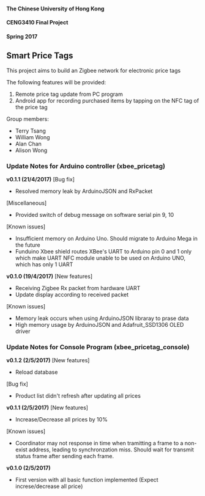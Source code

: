 #### The Chinese University of Hong Kong
#### CENG3410 Final Project
#### Spring 2017
## Smart Price Tags
This project aims to build an Zigbee network for electronic price tags

The following features will be provided:
1. Remote price tag update from PC program
2. Android app for recording purchased items by tapping on the NFC tag of the price tag

Group members:
- Terry Tsang
- William Wong
- Alan Chan
- Alison Wong

### Update Notes for Arduino controller (xbee_pricetag)
**v0.1.1 (21/4/2017)**
[Bug fix]
- Resolved memory leak by ArduinoJSON and RxPacket

[Miscellaneous]
- Provided switch of debug message on software serial pin 9, 10

[Known issues]
- Insufficient memory on Arduino Uno. Should migrate to Arduino Mega in the future
- Funduino Xbee shield routes XBee's UART to Arduino pin 0 and 1 only which make UART NFC module unable to be used on Arduino UNO, which has only 1 UART

**v0.1.0 (19/4/2017)**
[New features]
- Receiving Zigbee Rx packet from hardware UART
- Update display according to received packet

[Known issues]
- Memory leak occurs when using ArduinoJSON libraray to prase data
- High memory usage by ArduinoJSON and Adafruit_SSD1306 OLED driver

### Update Notes for Console Program (xbee_pricetag_console)
**v0.1.2 (2/5/2017)**
[New features]
- Reload database

[Bug fix]
- Product list didn't refresh after updating all prices

**v0.1.1 (2/5/2017)**
[New features]
- Increase/Decrease all prices by 10%

[Known issues]
- Coordinator may not response in time when tramitting a frame to a non-exist address, leading to synchronzation miss. Should wait for transmit status frame after sending each frame.

**v0.1.0 (2/5/2017)**
- First version with all basic function implemented (Expect increse/decrease all price)